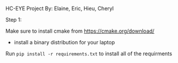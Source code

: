 HC-EYE Project
By: Elaine, Eric, Hieu, Cheryl

Step 1:

Make sure to install cmake from https://cmake.org/download/
- install a binary distribution for your laptop

Run `pip install -r requirements.txt` to install all of the requirments
